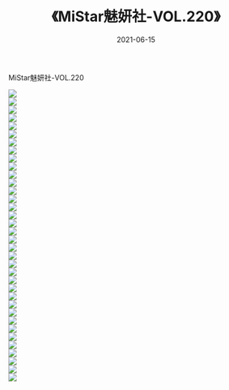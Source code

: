 ﻿---
layout: post
title:  《MiStar魅妍社-VOL.220》
date:   2021-06-15
img: http://img.660000.xyz/Sharelink/网络美图/2021/MiStar魅妍社-VOL.220/000.jpg
categories: [美女, 清纯, 唯美]
---

MiStar魅妍社-VOL.220

  ![](http://img.660000.xyz/Sharelink/网络美图/2021/MiStar魅妍社-VOL.220/001.jpg) <br> ![](http://img.660000.xyz/Sharelink/网络美图/2021/MiStar魅妍社-VOL.220/002.jpg) <br> ![](http://img.660000.xyz/Sharelink/网络美图/2021/MiStar魅妍社-VOL.220/003.jpg) <br> ![](http://img.660000.xyz/Sharelink/网络美图/2021/MiStar魅妍社-VOL.220/004.jpg) <br> ![](http://img.660000.xyz/Sharelink/网络美图/2021/MiStar魅妍社-VOL.220/005.jpg) <br> ![](http://img.660000.xyz/Sharelink/网络美图/2021/MiStar魅妍社-VOL.220/006.jpg) <br> ![](http://img.660000.xyz/Sharelink/网络美图/2021/MiStar魅妍社-VOL.220/007.jpg) <br> ![](http://img.660000.xyz/Sharelink/网络美图/2021/MiStar魅妍社-VOL.220/008.jpg) <br> ![](http://img.660000.xyz/Sharelink/网络美图/2021/MiStar魅妍社-VOL.220/009.jpg) <br> ![](http://img.660000.xyz/Sharelink/网络美图/2021/MiStar魅妍社-VOL.220/010.jpg) <br> ![](http://img.660000.xyz/Sharelink/网络美图/2021/MiStar魅妍社-VOL.220/011.jpg) <br> ![](http://img.660000.xyz/Sharelink/网络美图/2021/MiStar魅妍社-VOL.220/012.jpg) <br> ![](http://img.660000.xyz/Sharelink/网络美图/2021/MiStar魅妍社-VOL.220/013.jpg) <br> ![](http://img.660000.xyz/Sharelink/网络美图/2021/MiStar魅妍社-VOL.220/014.jpg) <br> ![](http://img.660000.xyz/Sharelink/网络美图/2021/MiStar魅妍社-VOL.220/015.jpg) <br> ![](http://img.660000.xyz/Sharelink/网络美图/2021/MiStar魅妍社-VOL.220/016.jpg) <br> ![](http://img.660000.xyz/Sharelink/网络美图/2021/MiStar魅妍社-VOL.220/017.jpg) <br> ![](http://img.660000.xyz/Sharelink/网络美图/2021/MiStar魅妍社-VOL.220/018.jpg) <br> ![](http://img.660000.xyz/Sharelink/网络美图/2021/MiStar魅妍社-VOL.220/019.jpg) <br> ![](http://img.660000.xyz/Sharelink/网络美图/2021/MiStar魅妍社-VOL.220/020.jpg) <br> ![](http://img.660000.xyz/Sharelink/网络美图/2021/MiStar魅妍社-VOL.220/021.jpg) <br> ![](http://img.660000.xyz/Sharelink/网络美图/2021/MiStar魅妍社-VOL.220/022.jpg) <br> ![](http://img.660000.xyz/Sharelink/网络美图/2021/MiStar魅妍社-VOL.220/023.jpg) <br> ![](http://img.660000.xyz/Sharelink/网络美图/2021/MiStar魅妍社-VOL.220/024.jpg) <br> ![](http://img.660000.xyz/Sharelink/网络美图/2021/MiStar魅妍社-VOL.220/025.jpg) <br> ![](http://img.660000.xyz/Sharelink/网络美图/2021/MiStar魅妍社-VOL.220/026.jpg) <br> ![](http://img.660000.xyz/Sharelink/网络美图/2021/MiStar魅妍社-VOL.220/027.jpg) <br> ![](http://img.660000.xyz/Sharelink/网络美图/2021/MiStar魅妍社-VOL.220/028.jpg) <br> ![](http://img.660000.xyz/Sharelink/网络美图/2021/MiStar魅妍社-VOL.220/029.jpg) <br> ![](http://img.660000.xyz/Sharelink/网络美图/2021/MiStar魅妍社-VOL.220/030.jpg) <br> ![](http://img.660000.xyz/Sharelink/网络美图/2021/MiStar魅妍社-VOL.220/031.jpg) <br> ![](http://img.660000.xyz/Sharelink/网络美图/2021/MiStar魅妍社-VOL.220/032.jpg) <br> ![](http://img.660000.xyz/Sharelink/网络美图/2021/MiStar魅妍社-VOL.220/033.jpg) <br> ![](http://img.660000.xyz/Sharelink/网络美图/2021/MiStar魅妍社-VOL.220/034.jpg) <br> ![](http://img.660000.xyz/Sharelink/网络美图/2021/MiStar魅妍社-VOL.220/035.jpg) <br> ![](http://img.660000.xyz/Sharelink/网络美图/2021/MiStar魅妍社-VOL.220/036.jpg) <br>